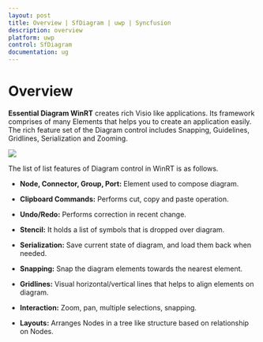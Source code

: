```yaml
---
layout: post
title: Overview | SfDiagram | uwp | Syncfusion
description: overview
platform: uwp
control: SfDiagram
documentation: ug
---
```


# Overview

**Essential Diagram WinRT** creates rich Visio like applications. Its framework comprises of many Elements that helps you to create an application easily. The rich feature set of the Diagram control includes Snapping, Guidelines, Gridlines, Serialization and Zooming.

![](Overview_images\Overview_img1.png)

The list of list features of Diagram control in WinRT is as follows.

* **Node, Connector, Group, Port:** Element used to compose diagram.

* **Clipboard Commands:** Performs cut, copy and paste operation.

* **Undo/Redo:** Performs correction in recent change.

* **Stencil:** It holds a list of symbols that is dropped over diagram.

* **Serialization:** Save current state of diagram, and load them back when needed.

* **Snapping:** Snap the diagram elements towards the nearest element.

* **Gridlines:** Visual horizontal/vertical lines that helps to align elements on diagram.

* **Interaction:** Zoom, pan, multiple selections, snapping.

* **Layouts:** Arranges Nodes in a tree like structure based on relationship on Nodes.

